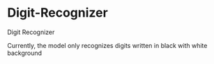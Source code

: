 # Digit-Recognizer
Digit Recognizer

Currently, the model only recognizes digits written in black with white background
